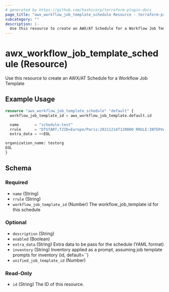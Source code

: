 ```yaml
---
# generated by https://github.com/hashicorp/terraform-plugin-docs
page_title: "awx_workflow_job_template_schedule Resource - terraform-provider-awx"
subcategory: ""
description: |-
  Use this resource to create an AWX/AT Schedule for a Workflow Job Template
---
```


# awx_workflow_job_template_schedule (Resource)

Use this resource to create an AWX/AT Schedule for a Workflow Job Template

## Example Usage

```terraform
resource "awx_workflow_job_template_schedule" "default" {
  workflow_job_template_id = awx_workflow_job_template.default.id

  name       = "schedule-test"
  rrule      = "DTSTART;TZID=Europe/Paris:20211214T120000 RRULE:INTERVAL=1;FREQ=DAILY"
  extra_data = <<EOL

organization_name: testorg
EOL
}
```

<!-- schema generated by tfplugindocs -->
## Schema

### Required

- `name` (String)
- `rrule` (String)
- `workflow_job_template_id` (Number) The workflow_job_template id for this schedule

### Optional

- `description` (String)
- `enabled` (Boolean)
- `extra_data` (String) Extra data to be pass for the schedule (YAML format)
- `inventory` (String) Inventory applied as a prompt, assuming job template prompts for inventory (id, default=``)
- `unified_job_template_id` (Number)

### Read-Only

- `id` (String) The ID of this resource.
